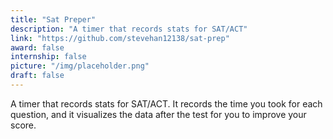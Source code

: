```yaml
---
title: "Sat Preper"
description: "A timer that records stats for SAT/ACT"
link: "https://github.com/stevehan12138/sat-prep"
award: false
internship: false
picture: "/img/placeholder.png"
draft: false
---
```


A timer that records stats for SAT/ACT. It records the time you took for each question, and it visualizes the data after the test for you to improve your score.